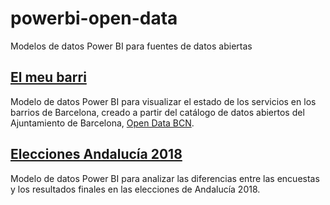 # powerbi-open-data
Modelos de datos Power BI para fuentes de datos abiertas

## [El meu barri](../../raw/master/el-meu-barri)
Modelo de datos Power BI para visualizar el estado de los servicios en los barrios de Barcelona, creado a partir del catálogo de datos abiertos del Ajuntamiento de Barcelona, [Open Data BCN](http://opendata-ajuntament.barcelona.cat).

## [Elecciones Andalucía 2018](../../raw/master/elecciones-andalucia-2018)
Modelo de datos Power BI para analizar las diferencias entre las encuestas y los resultados finales en las elecciones de Andalucía 2018.
